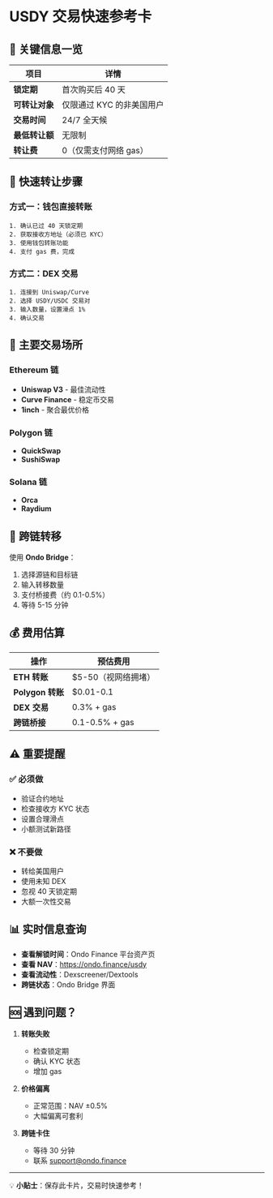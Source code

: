 # USDY 交易快速参考卡

## 🔑 关键信息一览

| 项目 | 详情 |
|------|------|
| **锁定期** | 首次购买后 40 天 |
| **可转让对象** | 仅限通过 KYC 的非美国用户 |
| **交易时间** | 24/7 全天候 |
| **最低转让额** | 无限制 |
| **转让费** | 0（仅需支付网络 gas） |

## 🚀 快速转让步骤

### 方式一：钱包直接转账
```
1. 确认已过 40 天锁定期
2. 获取接收方地址（必须已 KYC）
3. 使用钱包转账功能
4. 支付 gas 费，完成
```

### 方式二：DEX 交易
```
1. 连接到 Uniswap/Curve
2. 选择 USDY/USDC 交易对
3. 输入数量，设置滑点 1%
4. 确认交易
```

## 💱 主要交易场所

### Ethereum 链
- **Uniswap V3** - 最佳流动性
- **Curve Finance** - 稳定币交易
- **1inch** - 聚合最优价格

### Polygon 链
- **QuickSwap**
- **SushiSwap**

### Solana 链
- **Orca**
- **Raydium**

## 🌉 跨链转移

使用 **Ondo Bridge**：
1. 选择源链和目标链
2. 输入转移数量
3. 支付桥接费（约 0.1-0.5%）
4. 等待 5-15 分钟

## 💰 费用估算

| 操作 | 预估费用 |
|------|---------|
| **ETH 转账** | $5-50（视网络拥堵） |
| **Polygon 转账** | $0.01-0.1 |
| **DEX 交易** | 0.3% + gas |
| **跨链桥接** | 0.1-0.5% + gas |

## ⚠️ 重要提醒

### ✅ 必须做
- 验证合约地址
- 检查接收方 KYC 状态
- 设置合理滑点
- 小额测试新路径

### ❌ 不要做
- 转给美国用户
- 使用未知 DEX
- 忽视 40 天锁定期
- 大额一次性交易

## 📊 实时信息查询

- **查看解锁时间**：Ondo Finance 平台资产页
- **查看 NAV**：https://ondo.finance/usdy
- **查看流动性**：Dexscreener/Dextools
- **跨链状态**：Ondo Bridge 界面

## 🆘 遇到问题？

1. **转账失败**
   - 检查锁定期
   - 确认 KYC 状态
   - 增加 gas

2. **价格偏离**
   - 正常范围：NAV ±0.5%
   - 大幅偏离可套利

3. **跨链卡住**
   - 等待 30 分钟
   - 联系 support@ondo.finance

---
💡 **小贴士**：保存此卡片，交易时快速参考！